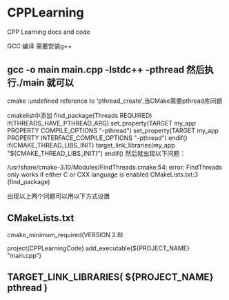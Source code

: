 # CPPLearning
 CPP Learning docs and code


GCC 编译 需要安装g++

gcc -o main main.cpp -lstdc++ -pthread
然后执行./main 就可以
--------------------------------------------------------------
cmake :undefined reference to 'pthread_create',当CMake需要pthread库问题

cmakelist中添加
find_package(Threads REQUIRED)
if(THREADS_HAVE_PTHREAD_ARG)
  set_property(TARGET my_app PROPERTY COMPILE_OPTIONS "-pthread")
  set_property(TARGET my_app PROPERTY INTERFACE_COMPILE_OPTIONS "-pthread")
endif()
if(CMAKE_THREAD_LIBS_INIT)
  target_link_libraries(my_app "${CMAKE_THREAD_LIBS_INIT}")
endif()
然后就出现以下问题：

/usr/share/cmake-3.10/Modules/FindThreads.cmake:54: error: FindThreads only works if either C or CXX language is enabled CMakeLists.txt:3 (find_package)


出现以上两个问题可以用以下方式设置

CMakeLists.txt
--------------------------------------------------------------
cmake_minimum_required(VERSION 2.8)

project(CPPLearningCode)
add_executable(${PROJECT_NAME} "main.cpp")


TARGET_LINK_LIBRARIES( ${PROJECT_NAME}
pthread
)
--------------------------------------------------------------

